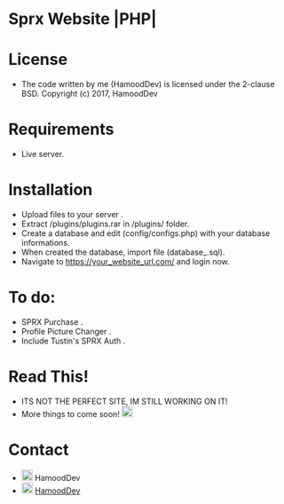 # Sprx Website |PHP|



# License
- The code written by me (HamoodDev) is licensed under the 2-clause BSD. Copyright (c) 2017, HamoodDev

# Requirements
- Live server.

# Installation
- Upload files to your server .
- Extract /plugins/plugins.rar in /plugins/ folder.
- Create a database and edit (config/configs.php) with your database informations.
- When created the database, import file (database_.sql).
- Navigate to https://your_website_url.com/ and login now.

# To do:
- SPRX Purchase .
- Profile Picture Changer .
- Include Tustin's SPRX Auth .

# Read This!
- ITS NOT THE PERFECT SITE, IM STILL WORKING ON IT!
- More things to come soon! <img src="https://www.emojibase.com/resources/img/emojis/apple/x1f609.png.pagespeed.ic.wF21YceKxu.png" height="20" width="20">

# Contact
- <img src="http://icons.iconarchive.com/icons/dakirby309/simply-styled/256/Skype-icon.png" height="20" width="20"> HamoodDev
- <img src="http://www.iconninja.com/files/245/45/195/facebook-media-social-like-network-fb-icon.svg" height="20" width="20"> <a href="http://facebook.com/HamoodDev" target="_blank">HamoodDev</a>
